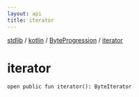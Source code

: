 ```yaml
---
layout: api
title: iterator
---
```

[stdlib](../../index.html) / [kotlin](../index.html) / [ByteProgression](index.html) / [iterator](iterator.html)

# iterator

```
open public fun iterator(): ByteIterator
```
